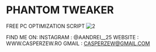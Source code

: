 # PHANTOM TWEAKER
FREE PC OPTIMIZATION SCRIPT
![2](https://github.com/user-attachments/assets/0adf3ab5-b61c-4173-b54c-ac4ef158c344)




FIND ME ON:
INSTAGRAM : @AANDREI__25
WEBSITE : WWW.CASPERZEW.RO
GMAIL : CASPERZEW@GMAIL.COM
